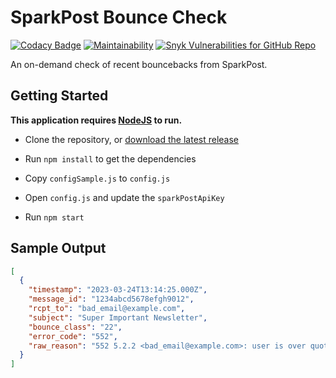 # SparkPost Bounce Check

[![Codacy Badge](https://app.codacy.com/project/badge/Grade/893612fccd524ca5905be50e743bec83)](https://app.codacy.com/gh/cityssm/sparkpost-bounce-check/dashboard?utm_source=gh&utm_medium=referral&utm_content=&utm_campaign=Badge_grade)
[![Maintainability](https://api.codeclimate.com/v1/badges/66b749128317c5c016f0/maintainability)](https://codeclimate.com/github/cityssm/sparkpost-bounce-check/maintainability)
[![Snyk Vulnerabilities for GitHub Repo](https://img.shields.io/snyk/vulnerabilities/github/cityssm/sparkpost-bounce-check)](https://app.snyk.io/org/cityssm/project/589e02bc-4c75-431c-ba34-58ee621c942e)

An on-demand check of recent bouncebacks from SparkPost.

## Getting Started

**This application requires [NodeJS](https://nodejs.org/en) to run.**

- Clone the repository,
  or [download the latest release](https://github.com/cityssm/sparkpost-bounce-check/releases)

- Run `npm install` to get the dependencies

- Copy `configSample.js` to `config.js`

- Open `config.js` and update the `sparkPostApiKey`

- Run `npm start`

## Sample Output

```json
[
  {
    "timestamp": "2023-03-24T13:14:25.000Z",
    "message_id": "1234abcd5678efgh9012",
    "rcpt_to": "bad_email@example.com",
    "subject": "Super Important Newsletter",
    "bounce_class": "22",
    "error_code": "552",
    "raw_reason": "552 5.2.2 <bad_email@example.com>: user is over quota"
  }
]
```
